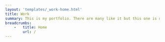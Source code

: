 ```yaml
---
layout: 'templates/_work-home.html'
title: Work
summary: This is my portfolio. There are many like it but this one is mine.
breadcrumbs:
    -   title: Home
        url: /
---
```

